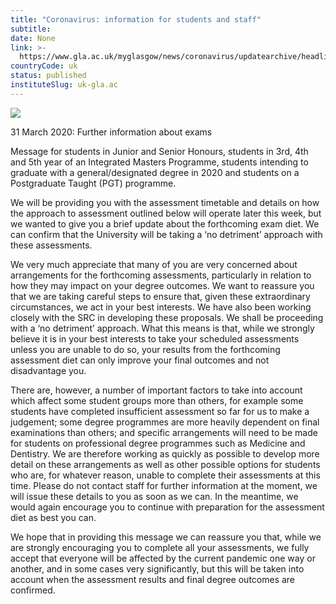 ```yaml
---
title: "Coronavirus: information for students and staff"
subtitle: 
date: None
link: >-
  https://www.gla.ac.uk/myglasgow/news/coronavirus/updatearchive/headline_717249_en.html
countryCode: uk
status: published
instituteSlug: uk-gla.ac
---
```

![](https://www.gla.ac.uk/3t4/img/hd_hi.png)

31 March 2020: Further information about exams

Message for students in Junior and Senior Honours, students in 3rd, 4th and 5th year of an Integrated Masters Programme, students intending to graduate with a general/designated degree in 2020 and students on a Postgraduate Taught (PGT) programme.

We will be providing you with the assessment timetable and details on how the approach to assessment outlined below will operate later this week, but we wanted to give you a brief update about the forthcoming exam diet. We can confirm that the University will be taking a ‘no detriment’ approach with these assessments.

We very much appreciate that many of you are very concerned about arrangements for the forthcoming assessments, particularly in relation to how they may impact on your degree outcomes. We want to reassure you that we are taking careful steps to ensure that, given these extraordinary circumstances, we act in your best interests. We have also been working closely with the SRC in developing these proposals. We shall be proceeding with a ‘no detriment’ approach. What this means is that, while we strongly believe it is in your best interests to take your scheduled assessments unless you are unable to do so, your results from the forthcoming assessment diet can only improve your final outcomes and not disadvantage you.

There are, however, a number of important factors to take into account which affect some student groups more than others, for example some students have completed insufficient assessment so far for us to make a judgement; some degree programmes are more heavily dependent on final examinations than others; and specific arrangements will need to be made for students on professional degree programmes such as Medicine and Dentistry. We are therefore working as quickly as possible to develop more detail on these arrangements as well as other possible options for students who are, for whatever reason, unable to complete their assessments at this time. Please do not contact staff for further information at the moment, we will issue these details to you as soon as we can. In the meantime, we would again encourage you to continue with preparation for the assessment diet as best you can.

We hope that in providing this message we can reassure you that, while we are strongly encouraging you to complete all your assessments, we fully accept that everyone will be affected by the current pandemic one way or another, and in some cases very significantly, but this will be taken into account when the assessment results and final degree outcomes are confirmed.
